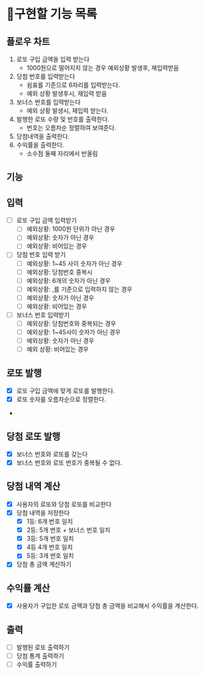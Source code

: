 # 📝구현할 기능 목록

## 플로우 차트

1. 로또 구입 금액을 입력 받는다
    - 1000원으로 떨어지지 않는 경우 예외상황 발생후,  재입력받음
2. 당첨 번호를 입력받는다
    - 쉼표를 기준으로 6자리를 입력받는다.
    - 예외 상황 발생후시, 재입력 받음
3. 보너스 번호를 입력받는다
    - 예외 상황 발생시, 재입력 받는다.
4. 발행한 로또 수량 및 번호를 출력한다.
    - 번호는 오름차순 정렬하여 보여준다.
5. 당첨내역을 출력한다.
6. 수익률을 출력한다.
    - 소수점 둘째 자리에서 반올림

## 기능

## 입력

- [ ]  로또 구입 금액 입력받기
    - [ ]  예외상황: 1000원 단위가 아닌 경우
    - [ ]  예외상황: 숫자가 아닌 경우
    - [ ]  예외상황: 비어있는 경우
- [ ]  당첨 번호 입력 받기
    - [ ]  예외상황: 1~45 사이 숫자가 아닌 경우
    - [ ]  예외상황: 당첨번호 중복시
    - [ ]  예외상황: 6개의 숫자가 아닌 경우
    - [ ]  예외상황: ,를 기준으로 입력하지 않는 경우
    - [ ]  예외상황: 숫자가 아닌 경우
    - [ ]  예외상황: 비어있는 경우
- [ ]  보너스 번호 입력받기
    - [ ]  예외상황: 당첨번호와 중복되는 경우
    - [ ]  예외상황: 1~45사이 숫자가 아닌 경우
    - [ ]  예외상황: 숫자가 아닌 경우
    - [ ]  예외 상황: 비어있는 경우

## 로또 발행

- [x]  로또 구입 금액에 맞게 로또를 발행한다.
- [x]  로또 숫자를 오름차순으로 정렬한다.
- 
## 당첨 로또 발행

- [x]  보너스 번호와 로또를 갖는다
- [x]  보너스 번호와 로또 번호가 중복될 수 없다.

## 당첨 내역 계산

- [x]  사용자의 로또와 당첨 로또를 비교한다
- [x]  당첨 내역을 저장한다
    - [x]  1등: 6개 번호 일치
    - [x]  2등: 5개 번호 + 보너스 번호 일치
    - [x]  3등: 5개 번호 일치
    - [x]  4등 4개 번호 일치
    - [x]  5등: 3개 번호 일치
- [x]  당첨 총 금액 계산하기

## 수익률 계산

- [x]  사용자가 구입한 로또 금액과 당첨 총 금액을 비교해서 수익률을 계산한다.

## 출력

- [ ]  발행된 로또 출력하기
- [ ]  당첨 통계 출력하기
- [ ]  수익률 출력하기